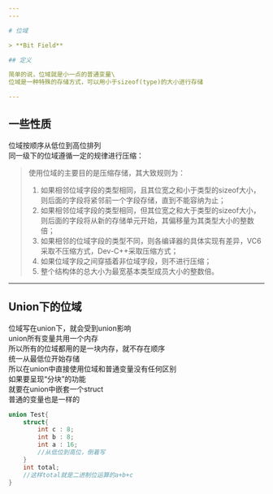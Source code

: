 ```yaml
---
---

# 位域

> **Bit Field**

## 定义

简单的说，位域就是小一点的普通变量\
位域是一种特殊的存储方式，可以用小于sizeof(type)的大小进行存储

---
```


## 一些性质

位域按顺序从低位到高位排列\
同一级下的位域遵循一定的规律进行压缩：

> 使用位域的主要目的是压缩存储，其大致规则为：
>
> 1. 如果相邻位域字段的类型相同，且其位宽之和小于类型的sizeof大小，则后面的字段将紧邻前一个字段存储，直到不能容纳为止；
> 2. 如果相邻位域字段的类型相同，但其位宽之和大于类型的sizeof大小，则后面的字段将从新的存储单元开始，其偏移量为其类型大小的整数倍；
> 3. 如果相邻的位域字段的类型不同，则各编译器的具体实现有差异，VC6采取不压缩方式，Dev-C++采取压缩方式；
> 4. 如果位域字段之间穿插着非位域字段，则不进行压缩；
> 5. 整个结构体的总大小为最宽基本类型成员大小的整数倍。

---

## Union下的位域

位域写在union下，就会受到union影响\
union所有变量共用一个内存\
所以所有的位域都用的是一块内存，就不存在顺序\
统一从最低位开始存储\
所以在union中直接使用位域和普通变量没有任何区别\
如果要呈现“分块”的功能\
就要在union中嵌套一个struct\
普通的变量也是一样的

```cpp
union Test{
    struct{
        int c : 8;
        int b : 8;
        int a : 16;
        //从低位到高位，倒着写
    }
    int total;
    //这样total就是二进制位运算的a+b+c
}
```
